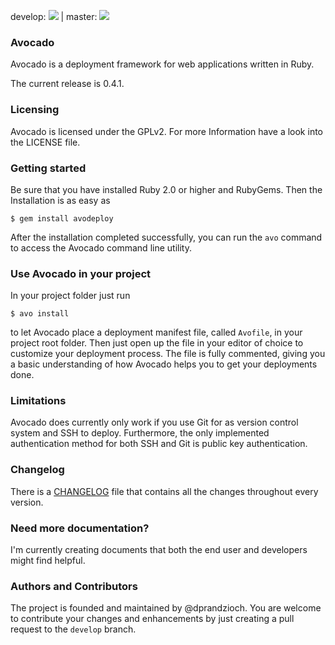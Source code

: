 develop: ![](https://travis-ci.org/dprandzioch/avocado.svg?branch=develop) | master: ![](https://travis-ci.org/dprandzioch/avocado.svg?branch=develop)

### Avocado
Avocado is a deployment framework for web applications written in Ruby.

The current release is 0.4.1.

### Licensing
Avocado is licensed under the GPLv2. For more Information have a look into the LICENSE file.

### Getting started
Be sure that you have installed Ruby 2.0 or higher and RubyGems. Then the Installation is as easy as

```
$ gem install avodeploy
```

After the installation completed successfully, you can run the `avo` command to access the Avocado command line utility.

### Use Avocado in your project
In your project folder just run

```
$ avo install
```

to let Avocado place a deployment manifest file, called `Avofile`, in your project root folder. Then just open up the file in your editor of choice to customize your deployment process. The file is fully commented, giving you a basic understanding of how Avocado helps you to get your deployments done.

### Limitations
Avocado does currently only work if you use Git for as version control system and SSH to deploy. Furthermore, the only implemented authentication method for both SSH and Git is public key authentication.

### Changelog
There is a [CHANGELOG](CHANGELOG) file that contains all the changes throughout every version.

### Need more documentation?
I'm currently creating documents that both the end user and developers might find helpful.

### Authors and Contributors
The project is founded and maintained by @dprandzioch. You are welcome to contribute your changes and enhancements by just creating a pull request to the `develop` branch.

